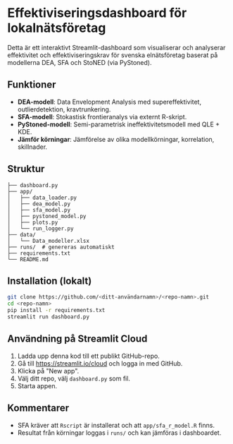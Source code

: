 # Effektiviseringsdashboard för lokalnätsföretag

Detta är ett interaktivt Streamlit-dashboard som visualiserar och analyserar effektivitet och effektiviseringskrav för svenska elnätsföretag baserat på modellerna DEA, SFA och StoNED (via PyStoned).

## Funktioner

- **DEA-modell**: Data Envelopment Analysis med supereffektivitet, outlierdetektion, kravtrunkering.
- **SFA-modell**: Stokastisk frontieranalys via externt R-skript.
- **PyStoned-modell**: Semi-parametrisk ineffektivitetsmodell med QLE + KDE.
- **Jämför körningar**: Jämförelse av olika modellkörningar, korrelation, skillnader.

## Struktur

```
├── dashboard.py
├── app/
│   ├── data_loader.py
│   ├── dea_model.py
│   ├── sfa_model.py
│   ├── pystoned_model.py
│   ├── plots.py
│   └── run_logger.py
├── data/
│   └── Data_modeller.xlsx
├── runs/  # genereras automatiskt
├── requirements.txt
└── README.md
```

## Installation (lokalt)

```bash
git clone https://github.com/<ditt-användarnamn>/<repo-namn>.git
cd <repo-namn>
pip install -r requirements.txt
streamlit run dashboard.py
```

## Användning på Streamlit Cloud

1. Ladda upp denna kod till ett publikt GitHub-repo.
2. Gå till https://streamlit.io/cloud och logga in med GitHub.
3. Klicka på "New app".
4. Välj ditt repo, välj `dashboard.py` som fil.
5. Starta appen.

## Kommentarer

- SFA kräver att `Rscript` är installerat och att `app/sfa_r_model.R` finns.
- Resultat från körningar loggas i `runs/` och kan jämföras i dashboardet.